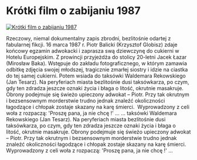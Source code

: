 Krótki film o zabijaniu 1987 
=============
[![Krótki film o zabijaniu 1987 ](http://vidos.pl/images/player.gif)](http://vidos.pl/krotki-film-o-zabijaniu-1987)

 Rzeczowy, niemal dokumentalny zapis zbrodni, bezlitośnie odartej z fabularnej fikcji. 16 marca 1987 r. Piotr Balicki (Krzysztof Globisz) zdaje końcowy egzamin adwokacki i zaprasza swą dziewczynę do cukierni w Hotelu Europejskim. Z prowincji przyjeżdża do stolicy 20-letni Jacek Łazar (Mirosław Baka). Wstępuje do zakładu fotograficznego, w którym zamawia odbitkę zdjęcia swojej młodszej, tragicznie zmarłej siostry i idzie na ciastka do tej samej cukierni. Potem wsiada do taksówki Waldemara Rekowskiego (Jan Tesarz). Na peryferiach miasta bezlitośnie dusi taksówkarza, po czym, gdy ten zdradza jeszcze oznaki życia i błaga o litość, okrutnie masakruje. Obrony podejmuje się świeżo upieczony adwokat – Piotr. Przy tak okrutnym i bezsensownym morderstwie trudno jednak znaleźć okoliczności łagodzące i chłopak zostaje skazany na karę śmierci.  Wyprowadzony z celi woła z rozpaczą: 'Proszę pana, ja nie chcę !' ...  ... taksówki Waldemara Rekowskiego (Jan Tesarz). Na peryferiach miasta bezlitośnie dusi taksówkarza, po czym, gdy ten zdradza jeszcze oznaki życia i błaga o litość, okrutnie masakruje. Obrony podejmuje się świeżo upieczony adwokat – Piotr. Przy tak okrutnym i bezsensownym morderstwie trudno jednak znaleźć okoliczności łagodzące i chłopak zostaje skazany na karę śmierci.  Wyprowadzony z celi woła z rozpaczą: 'Proszę pana, ja nie chcę !' ...
